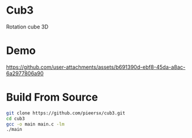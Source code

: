 # Cub3
Rotation cube 3D

# Demo
https://github.com/user-attachments/assets/b691390d-ebf8-45da-a8ac-6a2977806a90

# Build From Source
```bash
git clone https://github.com/pieersx/cub3.git
cd cub3
gcc -o main main.c -lm
./main
```
